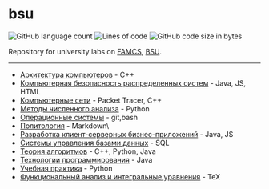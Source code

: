 # bsu

<p>
  <img alt="GitHub language count" src="https://img.shields.io/github/languages/count/pischule/bsu">
  <img alt="Lines of code" src="https://img.shields.io/tokei/lines/github/pischule/bsu">
  <img alt="GitHub code size in bytes" src="https://img.shields.io/github/languages/code-size/pischule/bsu">
</p>

Repository for university labs on [FAMCS](http://fpmi.bsu.by/), [BSU](https://bsu.by/).

---

- [Архитектура компьютеров](АК/) - C++
- [Компьютерная безопасность распределенных систем](КБРС/) - Java, JS, HTML
- [Компьютерные сети](КС/) - Packet Tracer, C++
- [Методы численного анализа](МЧА/) - Python
- [Операционные системы](ОС/) - git,bash
- [Политология](ПО/) - Markdown\
- [Разработка клиент-серверных бизнес-приложений](РКСБП/) - Java, JS
- [Системы управления базами данных](СУБД/) - SQL
- [Теория алгоритмов](ТА/) - С++, Python, Java
- [Технологии программирования](ТП/) - Java
- [Учебная практика](УП/) - Python
- [Функциональный анализ и интегральные уравнения](ФАиИУ/) - TeX


